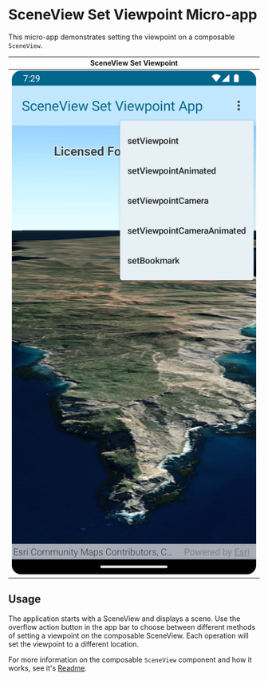 # SceneView Set Viewpoint Micro-app

This micro-app demonstrates setting the viewpoint on a composable `SceneView`.

|SceneView Set Viewpoint|
|:--:|
|![image](screenshot.png)|

## Usage

The application starts with a SceneView and displays a scene. Use the overflow action button in the app bar to choose between different methods of setting a viewpoint on the composable SceneView. Each operation will set the viewpoint to a different location.

For more information on the composable `SceneView` component and how it works, see it's [Readme](../../toolkit/geoview-compose/README.md).

